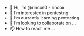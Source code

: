 - 👋 Hi, I’m @rincon0 - rincon
- 👀 I’m interested in pentesting
- 🌱 I’m currently learning pentesting
- 💞️ I’m looking to collaborate on ...
- 📫 How to reach me ...

<!---
rincon0/rincon0 is a ✨ special ✨ repository because its `README.md` (this file) appears on your GitHub profile.
You can click the Preview link to take a look at your changes.
--->
